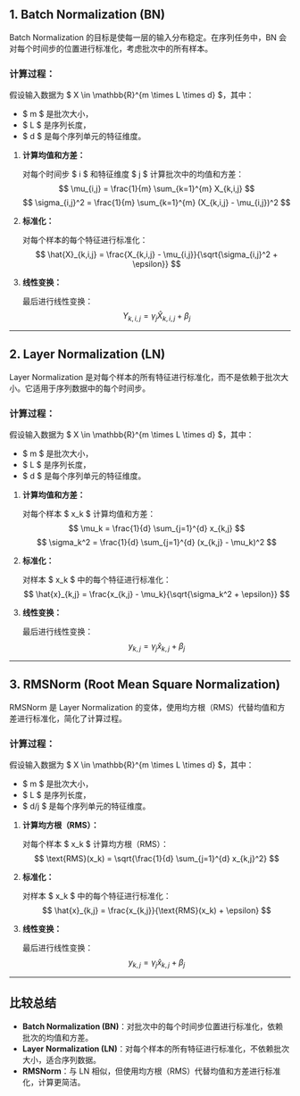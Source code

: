 ## 1. Batch Normalization (BN)

Batch Normalization 的目标是使每一层的输入分布稳定。在序列任务中，BN 会对每个时间步的位置进行标准化，考虑批次中的所有样本。

### 计算过程：
假设输入数据为 $ X \in \mathbb{R}^{m \times L \times d} $，其中：

- $ m $ 是批次大小，
- $ L $ 是序列长度，
- $ d $ 是每个序列单元的特征维度。

1. **计算均值和方差：**

   对每个时间步 $ i $ 和特征维度 $ j $ 计算批次中的均值和方差：
   $$
   \mu_{i,j} = \frac{1}{m} \sum_{k=1}^{m} X_{k,i,j}
   $$
   $$
   \sigma_{i,j}^2 = \frac{1}{m} \sum_{k=1}^{m} (X_{k,i,j} - \mu_{i,j})^2
   $$

2. **标准化：**

   对每个样本的每个特征进行标准化：
   $$
   \hat{X}_{k,i,j} = \frac{X_{k,i,j} - \mu_{i,j}}{\sqrt{\sigma_{i,j}^2 + \epsilon}}
   $$

3. **线性变换：**

   最后进行线性变换：
   $$
   Y_{k,i,j} = \gamma_j \hat{X}_{k,i,j} + \beta_j
   $$

---

## 2. Layer Normalization (LN)

Layer Normalization 是对每个样本的所有特征进行标准化，而不是依赖于批次大小。它适用于序列数据中的每个时间步。

### 计算过程：
假设输入数据为 $ X \in \mathbb{R}^{m \times L \times d} $，其中：

- $ m $ 是批次大小，
- $ L $ 是序列长度，
- $ d $ 是每个序列单元的特征维度。

1. **计算均值和方差：**

   对每个样本 $ x_k $ 计算均值和方差：
   $$
   \mu_k = \frac{1}{d} \sum_{j=1}^{d} x_{k,j}
   $$
   $$
   \sigma_k^2 = \frac{1}{d} \sum_{j=1}^{d} (x_{k,j} - \mu_k)^2
   $$

2. **标准化：**

   对样本 $ x_k $ 中的每个特征进行标准化：
   $$
   \hat{x}_{k,j} = \frac{x_{k,j} - \mu_k}{\sqrt{\sigma_k^2 + \epsilon}}
   $$

3. **线性变换：**

   最后进行线性变换：
   $$
   y_{k,j} = \gamma_j \hat{x}_{k,j} + \beta_j
   $$

---

## 3. RMSNorm (Root Mean Square Normalization)

RMSNorm 是 Layer Normalization 的变体，使用均方根（RMS）代替均值和方差进行标准化，简化了计算过程。

### 计算过程：
假设输入数据为 $ X \in \mathbb{R}^{m \times L \times d} $，其中：

- $ m $ 是批次大小，
- $ L $ 是序列长度，
- $ d/j $ 是每个序列单元的特征维度。

1. **计算均方根（RMS）：**

   对每个样本 $ x_k $ 计算均方根（RMS）：
   $$
   \text{RMS}(x_k) = \sqrt{\frac{1}{d} \sum_{j=1}^{d} x_{k,j}^2}
   $$

2. **标准化：**

   对样本 $ x_k $ 中的每个特征进行标准化：
   $$
   \hat{x}_{k,j} = \frac{x_{k,j}}{\text{RMS}(x_k) + \epsilon}
   $$

3. **线性变换：**

   最后进行线性变换：
   $$
   y_{k,j} = \gamma_j \hat{x}_{k,j} + \beta_j
   $$

---

## 比较总结

- **Batch Normalization (BN)**：对批次中的每个时间步位置进行标准化，依赖批次的均值和方差。
- **Layer Normalization (LN)**：对每个样本的所有特征进行标准化，不依赖批次大小，适合序列数据。
- **RMSNorm**：与 LN 相似，但使用均方根（RMS）代替均值和方差进行标准化，计算更简洁。
